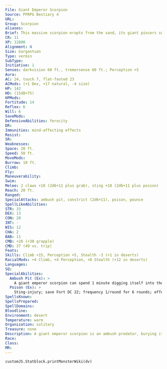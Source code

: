 ```yaml
---
File: Giant Emperor Scorpion
Source: PFRPG Bestiary 4
URL: 
Group: Scorpion
aliases: 
Brief: This massive scorpion erupts from the sand, its giant pincers snapping and its tail stinger swaying threateningly.
CR: 11
XP: 12800
Alignment: N
Size: Gargantuan
Type: vermin
SubType: 
Initiative: 1
Senses: darkvision 60 ft., tremorsense 60 ft.; Perception +5
Aura: 
AC: 24, touch 7, flat-footed 23
ACMods: (+1 Dex, +17 natural, -4 size)
HP: 142
HD: (15d8+75)
HPMods: 
Fortitude: 14
Reflex: 6
Will: 6
SaveMods: 
DefensiveAbilities: ferocity
DR: 
Immunities: mind-affecting effects
Resist: 
SR: 
Weaknesses: 
Space: 20 ft.
Speed: 50 ft.
MoveMods: 
Burrow: 10 ft.
Climb: 
Fly: 
Maneuverability: 
Swim: 
Melee: 2 claws +18 (2d6+11 plus grab), sting +18 (2d6+11 plus poison)
Reach: 20 ft.
Ranged: 
SpecialAttacks: ambush pit, constrict (2d6+11), poison, pounce
SpellLikeAbilities: 
STR: 33
DEX: 13
CON: 20
INT: -
WIS: 12
CHA: 2
BAB: 11
CMB: +26 (+30 grapple)
CMD: 37 (49 vs. trip)
Feats: 
Skills: Climb +15, Perception +5, Stealth -3 (+1 in deserts)
RacialMods: +4 Climb, +4 Perception, +8 Stealth (+12 in deserts)
Languages: 
SQ: 
SpecialAbilities:
  Ambush Pit (Ex): >
    A giant emperor scorpion can spend 1 minute digging itself into the soil or other ground debris. It then waits for its tremorsense to detect prey. When a creature comes within range, it can erupt from the ground as a free action as part of a charge, allowing it to use its pounce ability. When dug in, the scorpion has improved cover granting it a +10 bonus on Stealth checks.
  Poison (Ex): >
    Sting-injury; save Fort DC 22; frequency 1/round for 6 rounds; effect 1d4 Str and 1d4 Dex; cure 1 save. The save DC is Constitution-based.
SpellsKnown: 
SpellsPrepared: 
SpellDomains: 
Bloodline: 
Environment: desert
Temperature: warm
Organization: solitary
Treasure: none
Description: A giant emperor scorpion is an ambush predator, burying itself in soil or sand until prey approaches.
Race: 
Class: 
MR: 
---
```

```dataviewjs
customJS.Statblock.printMonsterWiki(dv)
```
